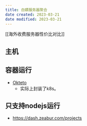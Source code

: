 ```yaml
---
title: 白嫖服务器聚合
date created: 2023-03-21
date modified: 2023-03-21
---
```


[[海外收费服务器性价比对比]]

## 主机

## 容器运行
- [Okteto](https://cloud.okteto.com/#/spaces/1-oldwinter?resourceId=4b97364c-13f5-4bc9-957a-2b541f3f17b6)
	- 实际上封装了k8s。


## 只支持nodejs运行

- https://dash.zeabur.com/projects